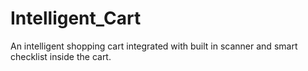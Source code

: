 # Intelligent_Cart
An intelligent shopping cart integrated with built in scanner and smart checklist inside the cart.
